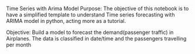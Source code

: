 Time Series with Arima Model
Purpose: The objective of this notebook is to have a simplified template to understand Time series forecasting with ARIMA model in python, acting more as a tutorial.

Objective: Build a model to forecast the demand(passenger traffic) in Airplanes. The data is classified in date/time and the passengers travelling per month
